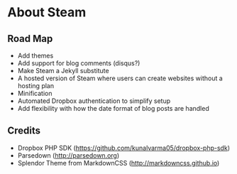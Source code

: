 <!---
title: About Steam
published: true
--->

# About Steam

## Road Map
- Add themes
- Add support for blog comments (disqus?)
- Make Steam a Jekyll substitute
- A hosted version of Steam where users can create websites without a hosting plan
- Minification
- Automated Dropbox authentication to simplify setup
- Add flexibility with how the date format of blog posts are handled

## Credits
- Dropbox PHP SDK (https://github.com/kunalvarma05/dropbox-php-sdk)
- Parsedown (http://parsedown.org)
- Splendor Theme from MarkdownCSS (http://markdowncss.github.io)
